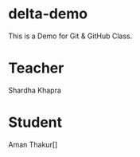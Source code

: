 # delta-demo
This is a Demo for Git &amp; GitHub Class.

# Teacher
Shardha Khapra

# Student
Aman Thakur[]
